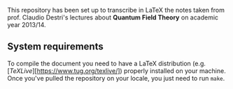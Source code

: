 This repository has been set up to transcribe in LaTeX the notes taken
from prof. Claudio Destri's lectures about __Quantum Field Theory__ on academic
year 2013/14.


## System requirements

To compile the document you need to have a LaTeX distribution (e.g.
[_TeXLive_][https://www.tug.org/texlive/]) properly installed on your
machine. Once you've pulled the repository on your locale, you just
need to run `make`.
